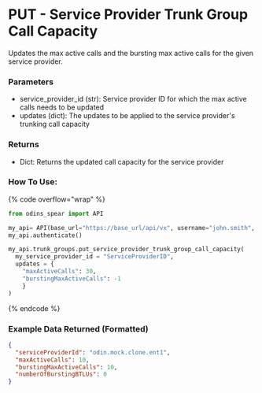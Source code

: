 # PUT - Service Provider Trunk Group Call Capacity

Updates the max active calls and the bursting max active calls for the given service provider.

### Parameters&#x20;

* service\_provider\_id (str): Service provider ID for which the max active calls needs to be updated 
*  updates (dict): The updates to be applied to the service provider's trunking call capacity

### Returns

* Dict: Returns the updated call capacity for the service provider

### How To Use:

{% code overflow="wrap" %}
```python
from odins_spear import API

my_api= API(base_url="https://base_url/api/vx", username="john.smith", password="ODIN_INSTANCE_1")
my_api.authenticate()

my_api.trunk_groups.put_service_provider_trunk_group_call_capacity(
  my_service_provider_id = "ServiceProviderID",
  updates = {
    "maxActiveCalls": 30,
    "burstingMaxActiveCalls": -1
    }
)
```
{% endcode %}

### Example Data Returned (Formatted)

```json
{
  "serviceProviderId": "odin.mock.clone.ent1",
  "maxActiveCalls": 10,
  "burstingMaxActiveCalls": 10,
  "numberOfBurstingBTLUs": 0
}
```
